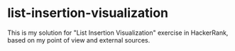 # list-insertion-visualization
This is my solution for "List Insertion Visualization" exercise in HackerRank, based on my point of view and external sources.

